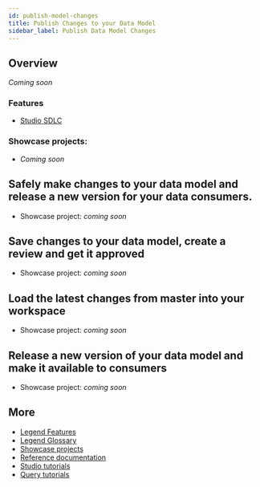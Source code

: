```yaml
---
id: publish-model-changes
title: Publish Changes to your Data Model
sidebar_label: Publish Data Model Changes
---
```


## Overview 

_Coming soon_

### Features
- [Studio SDLC](../tutorials/studio-sdlc.md)

### Showcase projects:
- _Coming soon_

## Safely make changes to your data model and release a new version for your data consumers.

- Showcase project: _coming soon_

## Save changes to your data model, create a review and get it approved

- Showcase project: _coming soon_

## Load the latest changes from master into your workspace

- Showcase project: _coming soon_

## Release a new version of your data model and make it available to consumers

- Showcase project: _coming soon_

## More
- [Legend Features](../overview/legend-features.md)
- [Legend Glossary](../overview/legend-glossary.md)
- [Showcase projects](../showcases/showcase-projects.md)
- [Reference documentation](../reference/legend-language.md)
- [Studio tutorials](../tutorials/studio-workspace.md)
- [Query tutorials](../tutorials/query-builder.md)



